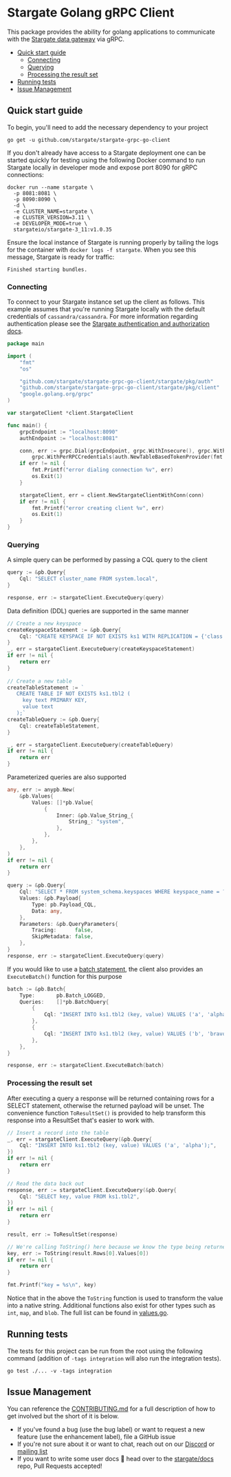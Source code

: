 # Stargate Golang gRPC Client

This package provides the ability for golang applications to communicate with the [Stargate data gateway](https://stargate.io/)
via gRPC.

- [Quick start guide](#quick-start-guide)
    - [Connecting](#connecting)
    - [Querying](#querying)
    - [Processing the result set](#processing-the-result-set)
- [Running tests](#running-tests)
- [Issue Management](#issue-management)
  
## Quick start guide

To begin, you'll need to add the necessary dependency to your project

```shell
go get -u github.com/stargate/stargate-grpc-go-client
```

If you don't already have access to a Stargate deployment one can be started quickly for testing using the following Docker
command to run Stargate locally in developer mode and expose port 8090 for gRPC connections:

```shell
docker run --name stargate \
  -p 8081:8081 \
  -p 8090:8090 \
  -d \
  -e CLUSTER_NAME=stargate \
  -e CLUSTER_VERSION=3.11 \
  -e DEVELOPER_MODE=true \
  stargateio/stargate-3_11:v1.0.35
```

Ensure the local instance of Stargate is running properly by tailing the logs for the container with `docker logs -f stargate`.
When you see this message, Stargate is ready for traffic:

`Finished starting bundles.`

### Connecting

To connect to your Stargate instance set up the client as follows. This example assumes that you're running Stargate locally
with the default credentials of `cassandra/cassandra`. For more information regarding authentication please see the
[Stargate authentication and authorization docs](https://stargate.io/docs/stargate/1.0/developers-guide/authnz.html).

```go
package main

import (
	"fmt"
	"os"

	"github.com/stargate/stargate-grpc-go-client/stargate/pkg/auth"
	"github.com/stargate/stargate-grpc-go-client/stargate/pkg/client"
	"google.golang.org/grpc"
)

var stargateClient *client.StargateClient

func main() {
	grpcEndpoint := "localhost:8090"
	authEndpoint := "localhost:8081"

	conn, err := grpc.Dial(grpcEndpoint, grpc.WithInsecure(), grpc.WithBlock(),
		grpc.WithPerRPCCredentials(auth.NewTableBasedTokenProvider(fmt.Sprintf("http://%s/v1/auth", authEndpoint), "cassandra", "cassandra")))
	if err != nil {
		fmt.Printf("error dialing connection %v", err)
		os.Exit(1)
	}

	stargateClient, err = client.NewStargateClientWithConn(conn)
	if err != nil {
		fmt.Printf("error creating client %v", err)
		os.Exit(1)
	}
}
```

### Querying

A simple query can be performed by passing a CQL query to the client

```go
query := &pb.Query{
    Cql: "SELECT cluster_name FROM system.local",
}

response, err := stargateClient.ExecuteQuery(query)
```

Data definition (DDL) queries are supported in the same manner

```go
// Create a new keyspace
createKeyspaceStatement := &pb.Query{
    Cql: "CREATE KEYSPACE IF NOT EXISTS ks1 WITH REPLICATION = {'class' : 'SimpleStrategy', 'replication_factor' : 1};",
}
_, err = stargateClient.ExecuteQuery(createKeyspaceStatement)
if err != nil {
    return err
}
	
// Create a new table
createTableStatement := `
   CREATE TABLE IF NOT EXISTS ks1.tbl2 (
     key text PRIMARY KEY,
     value text
   );`
createTableQuery := &pb.Query{
	Cql: createTableStatement,
}

_, err = stargateClient.ExecuteQuery(createTableQuery)
if err != nil {
    return err
}
```


Parameterized queries are also supported

```go
any, err := anypb.New(
    &pb.Values{
        Values: []*pb.Value{
            {
                Inner: &pb.Value_String_{
                    String_: "system",
                },
            },
        },
    },
)
if err != nil {
	return err
}

query := &pb.Query{
    Cql: "SELECT * FROM system_schema.keyspaces WHERE keyspace_name = ?",
    Values: &pb.Payload{
        Type: pb.Payload_CQL,
        Data: any,
    },
    Parameters: &pb.QueryParameters{
        Tracing:      false,
        SkipMetadata: false,
    },
}
response, err := stargateClient.ExecuteQuery(query)
```

If you would like to use a [batch statement](https://cassandra.apache.org/doc/latest/cassandra/cql/dml.html#batch_statement),
the client also provides an `ExecuteBatch()` function for this purpose

```go
batch := &pb.Batch{
    Type:       pb.Batch_LOGGED,
    Queries:    []*pb.BatchQuery{
        {
            Cql: "INSERT INTO ks1.tbl2 (key, value) VALUES ('a', 'alpha');",
        },
        {
            Cql: "INSERT INTO ks1.tbl2 (key, value) VALUES ('b', 'bravo');",
        },
    },
}

response, err := stargateClient.ExecuteBatch(batch)
```

### Processing the result set

After executing a query a response will be returned containing rows for a SELECT statement, otherwise the returned payload
will be unset. The convenience function `ToResultSet()` is provided to help transform this response into a ResultSet that's easier to work with.

```go
// Insert a record into the table
_, err = stargateClient.ExecuteQuery(&pb.Query{
    Cql: "INSERT INTO ks1.tbl2 (key, value) VALUES ('a', 'alpha');",
})
if err != nil {
    return err
}

// Read the data back out
response, err := stargateClient.ExecuteQuery(&pb.Query{
    Cql: "SELECT key, value FROM ks1.tbl2",
})
if err != nil {
	return err
}

result, err := ToResultSet(response)

// We're calling ToString() here because we know the type being returned. If this was something like a UUID we would use ToUUID().
key, err := ToString(result.Rows[0].Values[0])
if err != nil {
    return err
}

fmt.Printf("key = %s\n", key)
```

Notice that in the above the `ToString` function is used to transform the value into a native string. Additional functions
also exist for other types such as `int`, `map`, and `blob`. The full list can be found in [values.go](stargate/pkg/client/values.go).

## Running tests

The tests for this project can be run from the root using the following command (addition of `-tags integration` will also
run the integration tests).

```shell
go test ./... -v -tags integration
```


## Issue Management

You can reference the [CONTRIBUTING.md](CONTRIBUTING.md) for a full description of how to get involved but the short of it is below.

- If you've found a bug (use the bug label) or want to request a new feature (use the enhancement label), file a GitHub issue
- If you're not sure about it or want to chat, reach out on our [Discord](https://discord.gg/GravUqY) or [mailing list](https://groups.google.com/a/lists.stargate.io/g/stargate-users)
- If you want to write some user docs 🎉 head over to the [stargate/docs](https://github.com/stargate/docs) repo, Pull Requests accepted!

